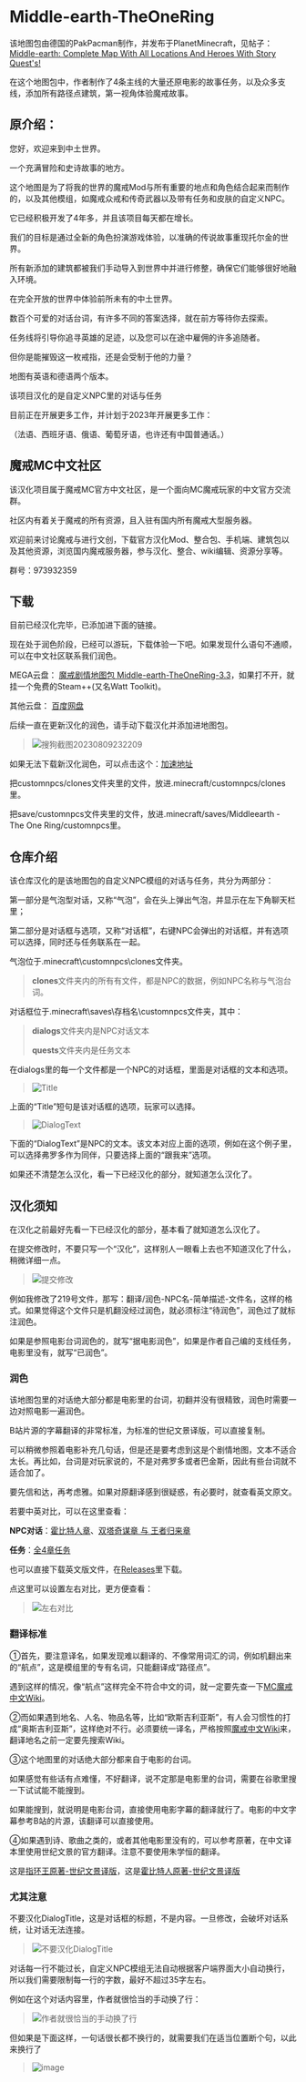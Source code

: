 # Middle-earth-TheOneRing
 该地图包由德国的PakPacman制作，并发布于PlanetMinecraft，见帖子：[Middle-earth: Complete Map With All Locations And Heroes With Story Quest's!](https://www.planetminecraft.com/project/middle-earth-complete-map-with-story-quest-s/)

 在这个地图包中，作者制作了4条主线的大量还原电影的故事任务，以及众多支线，添加所有路径点建筑，第一视角体验魔戒故事。

## 原介绍：
您好，欢迎来到中土世界。

一个充满冒险和史诗故事的地方。

这个地图是为了将我的世界的魔戒Mod与所有重要的地点和角色结合起来而制作的，以及其他模组，如魔戒众戒和传奇武器以及带有任务和皮肤的自定义NPC。

它已经积极开发了4年多，并且该项目每天都在增长。

我们的目标是通过全新的角色扮演游戏体验，以准确的传说故事重现托尔金的世界。

所有新添加的建筑都被我们手动导入到世界中并进行修整，确保它们能够很好地融入环境。

在完全开放的世界中体验前所未有的中土世界。

数百个可爱的对话台词，有许多不同的答案选择，就在前方等待你去探索。

任务线将引导你追寻英雄的足迹，以及您可以在途中雇佣的许多追随者。

但你是能摧毁这一枚戒指，还是会受制于他的力量？

地图有英语和德语两个版本。

该项目汉化的是自定义NPC里的对话与任务

目前正在开展更多工作，并计划于2023年开展更多工作：

（法语、西班牙语、俄语、葡萄牙语，也许还有中国普通话。）

## 魔戒MC中文社区
该汉化项目属于魔戒MC官方中文社区，是一个面向MC魔戒玩家的中文官方交流群。

社区内有着关于魔戒的所有资源，且入驻有国内所有魔戒大型服务器。

欢迎前来讨论魔戒与进行文创，下载官方汉化Mod、整合包、手机端、建筑包以及其他资源，浏览国内魔戒服务器，参与汉化、整合、wiki编辑、资源分享等。

群号：973932359

## 下载
目前已经汉化完毕，已添加进下面的链接。

现在处于润色阶段，已经可以游玩，下载体验一下吧。如果发现什么语句不通顺，可以在中文社区联系我们润色。

MEGA云盘：
[魔戒剧情地图包 Middle-earth-TheOneRing-3.3](https://mega.nz/file/AwNykKra#teoC375ngR4pSC4xk1NG0eXgzfED78gEqtK49JhbDTE)，如果打不开，就挂一个免费的Steam++(又名Watt Toolkit)。

其他云盘：
[百度网盘](https://pan.baidu.com/s/1Ld1ukm5EtJeu0r96e1BZ-g?pwd=0000)

后续一直在更新汉化的润色，请手动下载汉化并添加进地图包。

> ![搜狗截图20230809232209](https://github.com/ArchiDreamZ/Middle-earth-TheOneRing-Chinese_localization/assets/89504984/f2d7cda5-760f-4395-83dd-117e43fdd738)

如果无法下载新汉化润色，可以点击这个：[加速地址](https://hub.gitmirror.com/https://github.com/ArchiDreamZ/Middle-earth-TheOneRing-Chinese_localization/archive/refs/heads/Archi.zip)

把customnpcs/clones文件夹里的文件，放进.minecraft/customnpcs/clones里。

把save/customnpcs文件夹里的文件，放进.minecraft/saves/Middleearth - The One Ring/customnpcs里。

## 仓库介绍
该仓库汉化的是该地图包的自定义NPC模组的对话与任务，共分为两部分：

第一部分是气泡型对话，又称“气泡”，会在头上弹出气泡，并显示在左下角聊天栏里；

第二部分是对话框与选项，又称“对话框”，右键NPC会弹出的对话框，并有选项可以选择，同时还与任务联系在一起。

气泡位于.minecraft\customnpcs\clones文件夹。

> **clones**文件夹内的所有有文件，都是NPC的数据，例如NPC名称与气泡台词。

对话框位于.minecraft\saves\存档名\customnpcs文件夹，其中：

> **dialogs**文件夹内是NPC对话文本
>
> **quests**文件夹内是任务文本

在dialogs里的每一个文件都是一个NPC的对话框，里面是对话框的文本和选项。

> ![Title](https://github.com/ArchiDreamZ/Middle-earth-TheOneRing-Chinese_localization/assets/89504984/41cafc0d-415f-412a-ad1a-c88a1c437eba)

上面的“Title”短句是该对话框的选项，玩家可以选择。

> ![DialogText](https://github.com/ArchiDreamZ/Middle-earth-TheOneRing-Chinese_localization/assets/89504984/68ac31ab-47f0-48d1-94a8-409c1242f859)

下面的“DialogText”是NPC的文本。该文本对应上面的选项，例如在这个例子里，可以选择弗罗多作为同伴，只要选择上面的“跟我来”选项。

如果还不清楚怎么汉化，看一下已经汉化的部分，就知道怎么汉化了。

## 汉化须知
在汉化之前最好先看一下已经汉化的部分，基本看了就知道怎么汉化了。

在提交修改时，不要只写一个“汉化”，这样别人一眼看上去也不知道汉化了什么，稍微详细一点。

> ![提交修改](https://github.com/ArchiDreamZ/Middle-earth-TheOneRing-Chinese_localization/assets/89504984/555e25f9-9883-4f33-b8da-97d66b1259b1)

例如我修改了219号文件，那写：翻译/润色-NPC名-简单描述-文件名，这样的格式。如果觉得这个文件只是机翻没经过润色，就必须标注“待润色”，润色过了就标注润色。

如果是参照电影台词润色的，就写“据电影润色”，如果是作者自己编的支线任务，电影里没有，就写“已润色”。

### 润色
该地图包里的对话绝大部分都是电影里的台词，初翻并没有很精致，润色时需要一边对照电影一遍润色。

B站片源的字幕翻译的非常标准，为标准的世纪文景译版，可以直接复制。

可以稍微参照着电影补充几句话，但是还是要考虑到这是个剧情地图，文本不适合太长。再比如，台词是对玩家说的，不是对弗罗多或者巴金斯，因此有些台词就不适合加了。

要先信和达，再考虑雅。如果对原翻译感到很疑惑，有必要时，就查看英文原文。

若要中英对比，可以在这里查看：

**NPC对话**：[霍比特人章](https://github.com/ArchiDreamZ/Middle-earth-TheOneRing-Chinese_localization/pull/11/files)、[双塔奇谋章 与 王者归来章](https://github.com/ArchiDreamZ/Middle-earth-TheOneRing-Chinese_localization/pull/12/files)

**任务**：[全4章任务](https://github.com/ArchiDreamZ/Middle-earth-TheOneRing-Chinese_localization/pull/13/files)

也可以直接下载英文版文件，在[Releases](https://github.com/ArchiDreamZ/Middle-earth-TheOneRing-Chinese_localization/releases)里下载。

点这里可以设置左右对比，更方便查看：

> ![左右对比](https://github.com/ArchiDreamZ/Middle-earth-TheOneRing-Chinese_localization/assets/89504984/6fd97041-6e29-425d-bd1d-afa656c8850f)

### 翻译标准
①首先，要注意译名，如果发现难以翻译的、不像常用词汇的词，例如机翻出来的“航点”，这是模组里的专有名词，只能翻译成“路径点”。

遇到这样的情况，像“航点”这样完全不符合中文的词，就一定要先查一下[MC魔戒中文Wiki](https://lotrmc.huijiwiki.com/wiki/%E9%A6%96%E9%A1%B5)。

②而如果遇到地名、人名、物品名等，比如“欧斯吉利亚斯”，有人会习惯性的打成“奥斯吉利亚斯”，这样绝对不行。必须要统一译名，严格按照[魔戒中文Wiki](https://lotr.huijiwiki.com/wiki/%E9%A6%96%E9%A1%B5)来，翻译地名之前一定要先搜索Wiki。

③这个地图里的对话绝大部分都来自于电影的台词。

如果感觉有些话有点难懂，不好翻译，说不定那是电影里的台词，需要在谷歌里搜一下试试能不能搜到。

如果能搜到，就说明是电影台词，直接使用电影字幕的翻译就行了。电影的中文字幕参考B站的片源，该翻译可以直接使用。

④如果遇到诗、歌曲之类的，或者其他电影里没有的，可以参考原著，在中文译本里使用世纪文景的官方翻译。注意不要使用朱学恒的翻译。

这是[指环王原著-世纪文景译版](https://book.qq.com/book-detail/567379)，这是[霍比特人原著-世纪文景译版](https://book.qq.com/book-detail/178806)

### 尤其注意
不要汉化DialogTitle，这是对话框的标题，不是内容。一旦修改，会破坏对话系统，让对话无法连接。

> ![不要汉化DialogTitle](https://github.com/ArchiDreamZ/Middle-earth-TheOneRing-Chinese_localization/assets/89504984/f76a1296-59a0-4547-8f0a-61ea26a40a2b)

对话每一行不能过长，自定义NPC模组无法自动根据客户端界面大小自动换行，所以我们需要限制每一行的字数，最好不超过35字左右。

例如在这个对话内容里，作者就很恰当的手动换了行：

> ![作者就很恰当的手动换了行](https://github.com/ArchiDreamZ/Middle-earth-TheOneRing-Chinese_localization/assets/89504984/a0c038a4-d821-4005-b17c-3058ed1d8af6)

但如果是下面这样，一句话很长都不换行的，就需要我们在适当位置断个句，以此来换行了

> ![image](https://github.com/ArchiDreamZ/Middle-earth-TheOneRing-Chinese_localization/assets/89504984/bfb6530b-2f98-4022-8f65-64507737bb70)
